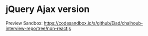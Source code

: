 # jQuery Ajax version
Preview Sandbox: https://codesandbox.io/s/github/Eiad/chalhoub-interview-repo/tree/non-reactjs
